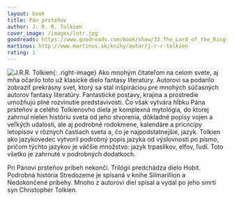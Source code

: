 ```yaml
---
layout: book
title: Pán prsteňov
author: J. R. R. Tolkien
cover_image: /images/lotr.jpg
goodreads: https://www.goodreads.com/book/show/33.The_Lord_of_the_Rings
martinus: http://www.martinus.sk/knihy/autor/j-r-r-tolkien
rating: 1
---
```


![J.R.R. Tolkien](http://the-hobbitmovie.com/wp-content/uploads/2010/05/JRRtolkien.jpg "J. R. R. Tolkien"){: .right-image}
Ako mnohým čitateľom na celom svete, aj mňa očarilo toto už klasické dielo fantasy literatúry. Autorovi sa podarilo zobraziť prekrásny svet, ktorý sa stal inšpiráciou pre mnohých súčasných autorov fantasy literatúry. Fantastické postavy, krajina a prostredie umožňujú plné rozvinutie predstavivosti. Čo však vytvára hĺbku Pána prsteňov a celého Tolkienovho diela je komplexná mytológia, do ktorej zahrnul nielen históriu sveta od jeho stvorenia, dôkladné popisy vojen a veľkých udalostí, ale aj podrobné rodokmene, kalendáre a pricncípy letopisov v rôznych častiach sveta a, čo je najpodstatnejšie, jazyk. Tolkien ako jazykovedec vytvoril podrobný popis jazyka od výslovnosti po písmo, pričom týchto jazykov je väčšie množstvo: jazyk trpaslíkov, elfov, ľudí. Toto všetko je zahrnuté v podrobných dodatkoch.

Pri Pánovi prsteňov príbeh nekončí. Trilógii predchádza dielo Hobit. Podrobná história Stredozeme je spísaná v knihe Silmarillion a Nedokončené príbehy. Mnoho z autorovi diel spísal a vydal po jeho smrti syn Christopher Tolkien.